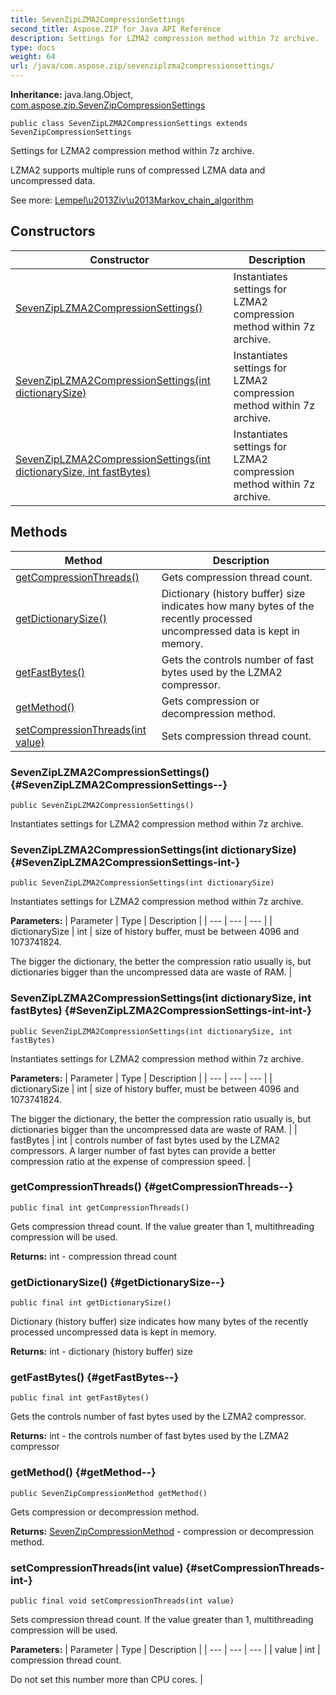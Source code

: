 ```yaml
---
title: SevenZipLZMA2CompressionSettings
second_title: Aspose.ZIP for Java API Reference
description: Settings for LZMA2 compression method within 7z archive.
type: docs
weight: 64
url: /java/com.aspose.zip/sevenziplzma2compressionsettings/
---
```


**Inheritance:**
java.lang.Object, [com.aspose.zip.SevenZipCompressionSettings](../../com.aspose.zip/sevenzipcompressionsettings)
```
public class SevenZipLZMA2CompressionSettings extends SevenZipCompressionSettings
```

Settings for LZMA2 compression method within 7z archive.

LZMA2 supports multiple runs of compressed LZMA data and uncompressed data.

See more: [Lempel\\u2013Ziv\\u2013Markov\_chain\_algorithm][Lempel_u2013Ziv_u2013Markov_chain_algorithm]


[Lempel_u2013Ziv_u2013Markov_chain_algorithm]: https://en.wikipedia.org/wiki/Lempel\u2013Ziv\u2013Markov_chain_algorithm
## Constructors

| Constructor | Description |
| --- | --- |
| [SevenZipLZMA2CompressionSettings()](#SevenZipLZMA2CompressionSettings--) | Instantiates settings for LZMA2 compression method within 7z archive. |
| [SevenZipLZMA2CompressionSettings(int dictionarySize)](#SevenZipLZMA2CompressionSettings-int-) | Instantiates settings for LZMA2 compression method within 7z archive. |
| [SevenZipLZMA2CompressionSettings(int dictionarySize, int fastBytes)](#SevenZipLZMA2CompressionSettings-int-int-) | Instantiates settings for LZMA2 compression method within 7z archive. |
## Methods

| Method | Description |
| --- | --- |
| [getCompressionThreads()](#getCompressionThreads--) | Gets compression thread count. |
| [getDictionarySize()](#getDictionarySize--) | Dictionary (history buffer) size indicates how many bytes of the recently processed uncompressed data is kept in memory. |
| [getFastBytes()](#getFastBytes--) | Gets the controls number of fast bytes used by the LZMA2 compressor. |
| [getMethod()](#getMethod--) | Gets compression or decompression method. |
| [setCompressionThreads(int value)](#setCompressionThreads-int-) | Sets compression thread count. |
### SevenZipLZMA2CompressionSettings() {#SevenZipLZMA2CompressionSettings--}
```
public SevenZipLZMA2CompressionSettings()
```


Instantiates settings for LZMA2 compression method within 7z archive.

### SevenZipLZMA2CompressionSettings(int dictionarySize) {#SevenZipLZMA2CompressionSettings-int-}
```
public SevenZipLZMA2CompressionSettings(int dictionarySize)
```


Instantiates settings for LZMA2 compression method within 7z archive.

**Parameters:**
| Parameter | Type | Description |
| --- | --- | --- |
| dictionarySize | int | size of history buffer, must be between 4096 and 1073741824.

The bigger the dictionary, the better the compression ratio usually is, but dictionaries bigger than the uncompressed data are waste of RAM. |

### SevenZipLZMA2CompressionSettings(int dictionarySize, int fastBytes) {#SevenZipLZMA2CompressionSettings-int-int-}
```
public SevenZipLZMA2CompressionSettings(int dictionarySize, int fastBytes)
```


Instantiates settings for LZMA2 compression method within 7z archive.

**Parameters:**
| Parameter | Type | Description |
| --- | --- | --- |
| dictionarySize | int | size of history buffer, must be between 4096 and 1073741824.

The bigger the dictionary, the better the compression ratio usually is, but dictionaries bigger than the uncompressed data are waste of RAM. |
| fastBytes | int | controls number of fast bytes used by the LZMA2 compressors. A larger number of fast bytes can provide a better compression ratio at the expense of compression speed. |

### getCompressionThreads() {#getCompressionThreads--}
```
public final int getCompressionThreads()
```


Gets compression thread count. If the value greater than 1, multithreading compression will be used.

**Returns:**
int - compression thread count
### getDictionarySize() {#getDictionarySize--}
```
public final int getDictionarySize()
```


Dictionary (history buffer) size indicates how many bytes of the recently processed uncompressed data is kept in memory.

**Returns:**
int - dictionary (history buffer) size
### getFastBytes() {#getFastBytes--}
```
public final int getFastBytes()
```


Gets the controls number of fast bytes used by the LZMA2 compressor.

**Returns:**
int - the controls number of fast bytes used by the LZMA2 compressor
### getMethod() {#getMethod--}
```
public SevenZipCompressionMethod getMethod()
```


Gets compression or decompression method.

**Returns:**
[SevenZipCompressionMethod](../../com.aspose.zip/sevenzipcompressionmethod) - compression or decompression method.
### setCompressionThreads(int value) {#setCompressionThreads-int-}
```
public final void setCompressionThreads(int value)
```


Sets compression thread count. If the value greater than 1, multithreading compression will be used.

**Parameters:**
| Parameter | Type | Description |
| --- | --- | --- |
| value | int | compression thread count.

Do not set this number more than CPU cores. |

